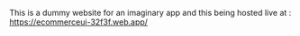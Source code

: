 This is a dummy website for an imaginary app and this being hosted live at : https://ecommerceui-32f3f.web.app/
